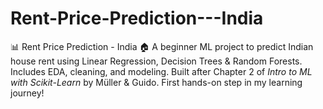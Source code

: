 # Rent-Price-Prediction---India
📊 Rent Price Prediction - India 🏠   A beginner ML project to predict Indian house rent using Linear Regression, Decision Trees &amp; Random Forests. Includes EDA, cleaning, and modeling. Built after Chapter 2 of *Intro to ML with Scikit-Learn* by Müller &amp; Guido. First hands-on step in my learning journey!

